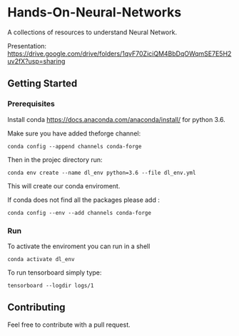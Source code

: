 # Hands-On-Neural-Networks

A collections of resources to understand Neural Network.

Presentation: https://drive.google.com/drive/folders/1qvF70ZiciQM4BbDqOWqmSE7E5H2uv2fX?usp=sharing

## Getting Started

### Prerequisites

Install conda https://docs.anaconda.com/anaconda/install/ for python 3.6.

Make sure you have added theforge channel: 

```
conda config --append channels conda-forge
```

Then in the projec directory run:

```
conda env create --name dl_env python=3.6 --file dl_env.yml
```

This will create our conda enviroment.

If conda does not find all the packages please add :

```
conda config --env --add channels conda-forge
```

### Run
To activate the enviroment you can run in a shell

```
conda activate dl_env
```

To run tensorboard simply type:

```
tensorboard --logdir logs/1
```

## Contributing

Feel free to contribute with a pull request.
